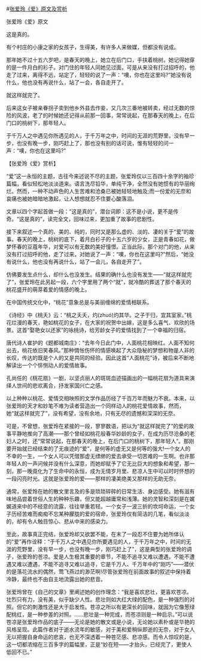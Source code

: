 #[张爱玲《爱》原文及赏析](https://www.vrrw.net/wx/6565.html)

张爱玲《爱》原文

这是真的。

有个村庄的小康之家的女孩子，生得美，有许多人来做媒，但都没有说成。

那年她不过十五六岁吧，是春天的晚上，她立在后门口，手扶着桃树。她记得她穿的是一件月白的衫子。对门住的年轻人同她见过面，可是从来没有打过招呼的，他走了过来，离得不远，站定了，轻轻的说了一声：“噢，你也在这里吗?”她没有说什么，他也没有再说什么，站了一会，各自走开了。

就这样就完了。

后来这女子被亲眷拐子卖到他乡外县去作妾，又几次三番地被转卖，经过无数的惊险的风波，老了的时候她还记得从前那一回事，常常说起，在那春天的晚上，在后门口的桃树下，那年轻人。

于千万人之中遇见你所遇见的人，于千万年之中，时间的无涯的荒野里，没有早一步，也没有晚一步，刚巧赶上了，那也没有别的话可说，惟有轻轻的问一声：“噢，你也在这里吗?”



【张爱玲《爱》赏析】

“爱”这一永恒的主题，古往今来述说不尽的主题，张爱玲仅以三百四十余字的袖珍篇幅，看似轻松地淡淡道来。语言洗尽铅华，单纯干净，全然没有她惯有的华丽绚烂。然而，一种不动声色的人生苦难和沧桑已被她轻轻地触及;而一份爱的无奈和哀痛也被她暗暗地激起，让人想想就忍不住要心酸落泪。

文章以四个字起首做一段：“这是真的”，潜台词即：这不是小说，更不是传奇。“这是真的”，读完全文，回味过来，更加重了故事的悲剧性。

接下来叙述一个真的、美的、纯的，同时又是那么虚的、淡的、凄的关于“爱”的故事。春天的晚上，桃树的底下，着月白衫子的十五六岁的少女，正是青春如花，做梦怀春的豆蔻年华，对爱可以有无数的美好憧憬。正当此际，那个对门的他，从来没有打过招呼的他，走了过来，对她说了一声：“噢，你也在这里吗?”然后，“她没有说什么，他也没有再说什么，站了一会儿，各自走开了”。

仿佛要发生点什么，却什么也没发生。结果的确什么也没有发生——“就这样就完了”，张爱玲在此另起一段，六个字里用了两个“就”，就冷酷的葬送了那个春天的桃花盛开的萌芽着爱的情感的晚上。

在中国传统文化中，“桃花”意象总是与美丽缠绵的爱情相联系。

《诗经》中《桃夭》云：“桃之夭夭，灼(zhuó)灼其华。之子于归，宜其室家。”桃花烂漫的春天，艳如桃花的女子，在大家的祝贺中出嫁，这是多么喜气、欢欣的场景。这首“娶艳女以还家”的咏桃诗，给芳龄女子的爱情找到了一个幸福的归宿。

唐代诗人崔护的《题都城南庄》：“去年今日此门中，人面桃花相映红。人面不知何出去，桃花依旧笑春风。”那种惆怅伤怀的情感唤起了大众隐秘的梦想和物是人非的长叹，传达的既是个人的又是共同的经验。因此这首“人面桃花”诗，被后来不断地解读出一个个悱恻动人的爱情故事。

孔尚任的《桃花扇》一剧，以坚贞丽人的斑斑血迹描画出的一幅桃花扇为道具来演绎人世间的悲欢离合，抒发家国兴亡之感。

以上种种以桃花、爱情交相映照的文学作品历经了千百万年而魅力不衰。本来，以张爱玲的天才和妙笔不难为读者营造出一个同样动人的桃花爱情故事，然而，她“就这样就完了”，没有希望，没有余地，只有无尽的遗憾和深深的无奈。

可是，不曾想，张爱玲在紧接的一段，寥寥数语，把以为“就这样就完了”的爱的故事平静地推向了高潮——那个曾经如桃花般春华妙龄的女子，在成为历尽沧桑的老妇人之时，还“常常说起，在那春天的晚上，在后门口的桃树下，那年轻人”。那刚要开始就已经结束的了无痕迹的“爱”，是何等的虚无又是何等的强大!一个女人的不幸的一生，一个女人可以凭借那虚无缥缈的爱去承受一切苦难的一生啊。也许那年轻人的一声问候并没有什么深意，而她却赋予了它无比巨大的想象和希望，那一刻，那一晚竟化为了生命中的永恒，成为无情岁月里、悲凉人生中可以时时怀想的一段闪亮时光。这就是张爱玲的爱——那样的凄美绝美又那样的无助无奈。

通常，张爱玲在她的散文里言及的多是琐琐碎碎的日常生活、身边感受。她有滋有味地品尝着世俗人生的种种乐趣，但又能超越庸常和浅薄。她的灵智和深刻是在娓娓道来中的不经意的流露，往往举重若轻。一个女子一波三折的坎坷命运，一个女子历经苦难而痴痴不忘某种朦胧的爱的宿命，张爱玲仅有简洁的几笔，看似淡淡的，却有令人触目惊心、悲从中来的感染力。

至此，故事真正完结，张爱玲却又欲罢不能，在末了一段忍不住要为她所体认的“爱”再作诠释：“于千万人之中遇见你所要遇见的人，于千万年之中，时间的无涯的荒野里，没有早一步，也没有晚一步，刚巧赶上了”，这是典型的张爱玲的调子，张爱玲的苍凉。爱是人生极其重要的章节，不能不追寻又难以遭遇，不能不遭遇又难以遭遇，不能不追寻又难以追寻，它是千万人、千万年中的“刚巧”——潜伏的是落花流水的偶然，莺飞燕过的渺茫啊!尽管张爱玲在前面故事的叙述中保持着冷静，最终也不由自主地流露出她的悲音。

张爱玲曾在《自己的文章》里阐述她的创作理念：“我是喜欢悲壮，更喜欢苍凉。壮烈只有力，没有美，似乎缺少人性。悲壮则如大红大绿的配色，是一种强烈的对照。但它的刺激性还是大于启发性。苍凉之所以有更深长的回味，就因为它像葱绿配桃红，是一种参差的对照。……悲壮是一种完成，而苍凉则是一种启示。”可以说苍凉是张爱玲作品的底子——无论是她的散文或是小说，无论她以素朴或是华艳的风格呈现。此篇作者对于逝水流年的敏感，对于美和爱稍纵即逝的无奈，对于女人无以把握自身命运的悲哀，也无不深透着一种苍茫感、悲凉感。而令人惊叹的是，这一切都浓缩在三百多字的篇幅里，正是“妙在短——才抬头，已经完了，更使人低回不已。”

